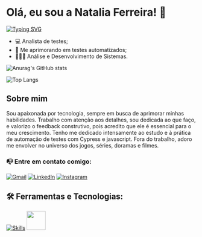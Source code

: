 
# Olá, eu sou a Natalia Ferreira! 👋 
[![Typing SVG](https://readme-typing-svg.herokuapp.com?font=Playfair+Display&weight=600&size=28&duration=4995&pause=1000&color=A73CCA&background=FF6AE300&center=true&vCenter=true&width=570&lines=Welcome+to+my+Github+profile+%F0%9F%A4%8D)](https://git.io/typing-svg)


- 💻 Analista de testes;
- 📑 Me aprimorando em testes automatizados;
- 👩🏻‍🎓 Análise e Desenvolvimento de Sistemas.

![Anurag's GitHub stats](https://github-readme-stats.vercel.app/api?username=NataliaFerreiraVentura&show_icons=true&theme=radical)

![Top Langs](https://github-readme-stats.vercel.app/api/top-langs/?username=NataliaFerreiraVentura&layout=compact&theme=radical)


## Sobre mim
Sou apaixonada por tecnologia, sempre em busca de aprimorar minhas habilidades. Trabalho com atenção aos detalhes, sou dedicada ao que faço, e valorizo o feedback construtivo, pois acredito que ele é essencial para o meu crescimento. Tenho me dedicado intensamente ao estudo e à prática de automação de testes com Cypress e javascript. Fora do trabalho, adoro me envolver no universo dos jogos, séries, doramas e filmes.


###  📭 Entre em contato comigo:

[![Gmail](https://img.shields.io/badge/Gmail-D14836?style=for-the-badge&logo=gmail&logoColor=white)](mailto:nataliaferreiraventura@gmail.com)
[![LinkedIn](https://img.shields.io/badge/LinkedIn-0077B5?style=for-the-badge&logo=linkedin&logoColor=white)](https://www.linkedin.com/in/natalia-ferreira-ventura-a3327b15b/)
[![Instagram](https://img.shields.io/badge/Instagram-E4405F?style=for-the-badge&logo=instagram&logoColor=white)](https://www.instagram.com/ventura_natty/)


## 🛠 Ferramentas e Tecnologias:
[![Skills](https://skillicons.dev/icons?i=javascript,gherkin,cypress,postgres,postman,git)](https://skillicons.dev)
<img src="https://cdn.jsdelivr.net/gh/devicons/devicon@latest/icons/jira/jira-original-wordmark.svg" width="50" height="50" />

          


          
          


